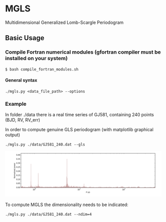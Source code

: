 # MGLS
Multidimensional Generalized Lomb-Scargle Periodogram

## Basic Usage

### Compile Fortran numerical modules (gfortran compiler must be installed on your system)

    $ bash compile_fortran_modules.sh

#### General syntax

    ./mgls.py <data_file_path> --options
    
### Example
In folder ./data there is a real time series of GJ581, containing 240 points (BJD, RV, RV_err) 

In order to compute genuine GLS periodogram (with matplotlib graphical output)

    ./mgls.py ./data/GJ581_240.dat --gls
![Alt text](https://github.com/rosich/mgls/blob/master/GJ581.png "GJ581")

To compute MGLS the dimensionality needs to be indicated:

    ./mgls.py ./data/GJ581_240.dat --ndim=4
    
    
